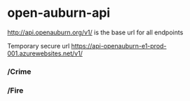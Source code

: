 # open-auburn-api

http://api.openauburn.org/v1/ is the base url for all endpoints

Temporary secure url
https://api-openauburn-e1-prod-001.azurewebsites.net/v1/

### /Crime

### /Fire

